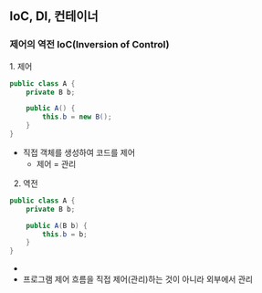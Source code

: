 <h2>IoC, DI, 컨테이너</h2>

<h3>제어의 역전 IoC(Inversion of Control)</h3>
1. 제어

```java
public class A {
    private B b;

    public A() {
        this.b = new B();
    }
}
```

- 직접 객체를 생성하여 코드를 제어
    - 제어 = 관리

2. 역전

```java
public class A {
    private B b;

    public A(B b) {
        this.b = b;
    }
}
```

- 
- 프로그램 제어 흐름을 직접 제어(관리)하는 것이 아니라 외부에서 관리

